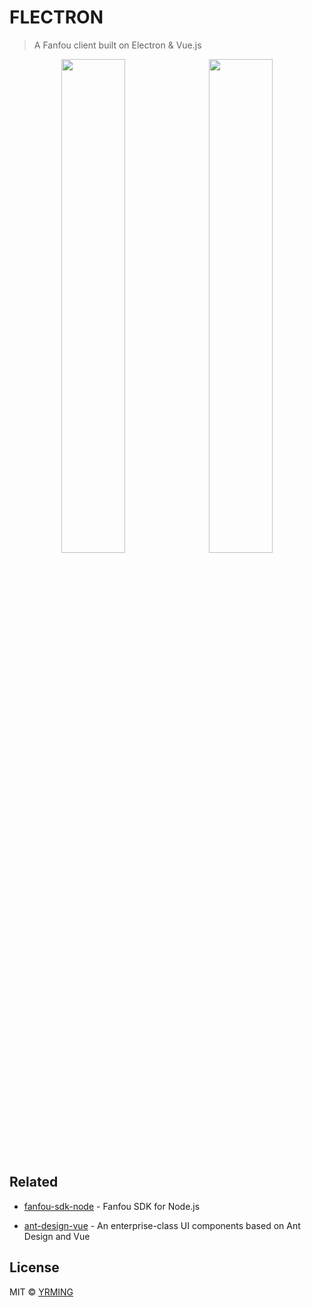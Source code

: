 # FLECTRON

> A Fanfou client built on Electron & Vue.js

<div align="center"><img width="45%" style="margin-right:10px;" src="https://wx1.sinaimg.cn/large/65ad7d5aly1g8n8247sf6j20p013gmyt.jpg"/><img width="45%" src="https://wx3.sinaimg.cn/large/65ad7d5aly1g8m5txjdv1j20p013gnh6.jpg"/></div>

## Related

- [fanfou-sdk-node](https://github.com/LitoMore/fanfou-sdk-node) - Fanfou SDK for Node.js

- [ant-design-vue](https://github.com/vueComponent/ant-design-vue) - An enterprise-class UI components based on Ant Design and Vue

## License

MIT © [YRMING](https://github.com/YRMING)



